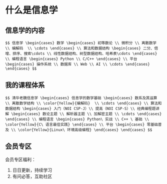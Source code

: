 # 什么是信息学

		
## 信息学的内容

`$$
信息学
\begin{cases}
  数学
  \begin{cases}
   初等数论 \\
   微积分 \\
   离散数学 \\
   编解码  \\
   \cdots
  \end{cases} \\
  算法和数据结构
  \begin{cases}
   二分、倍增、排序、搜索\cdots \\
   线性数据结构、树型数据结构、哈希表\cdots
  \end{cases}  \\
  编程语言
  \begin{cases}
   Python \\
   C/C++
  \end{cases} \\
  平台
  \begin{cases}
   操作系统 \\
   数据库 \\
   Web \\
   AI \\
   \cdots
  \end{cases}
\end{cases}
$$`

		
## 我的课程体系

`$$
清华老魏信息学
\begin{cases}
  信息学的数学基础
  \begin{cases}
   数系及其运算 \\
   离散数学结构 \\
   \color{Yellow}{编解码}  \\
   \cdots
  \end{cases} \\
  算法和数据结构
  \begin{cases}
   入门（NOI CSP-J）\\
   提高（NOI CSP-S）\\
   经典编程题讲解
     \begin{cases}
      数论主题 \\
      解析器主题 \\
      加解密主题 \\
      \cdots
     \end{cases}
  \end{cases} \\
  编程语言
  \begin{cases}
   Python\ 实战 \\
   C++ \ 基础 \\
   \color{Yellow}{C\ 语言最佳实践}
  \end{cases} \\
  平台
  \begin{cases}
   零基础普及 \\
   \color{Yellow}{Linux\ 环境高级编程}
  \end{cases}
\end{cases}
$$`

		
## 会员专区

会员专区福利：

1. 日日更新，持续学习
1. 有问必答，互助社区

